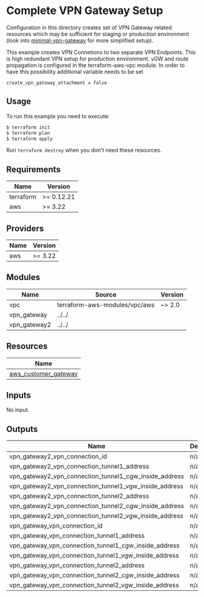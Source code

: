# Complete VPN Gateway Setup

Configuration in this directory creates set of VPN Gateway related resources which may be sufficient for staging or production environment (look into [minimal-vpn-gateway](../minimal-vpn-gateway) for more simplified setup).

This example creates VPN Connetions to two separate VPN Endpoints. This is high redundant VPN setup for production environment. 
vGW and route propagation is configured in the terraform-aws-vpc module. In order to have this possibility additional variable needs to be set 

```
create_vpn_gateway_attachment = false 
```

## Usage

To run this example you need to execute:

```bash
$ terraform init
$ terraform plan
$ terraform apply
```

Run `terraform destroy` when you don't need these resources.

<!-- BEGINNING OF PRE-COMMIT-TERRAFORM DOCS HOOK -->
## Requirements

| Name | Version |
|------|---------|
| terraform | >= 0.12.21 |
| aws | >= 3.22 |

## Providers

| Name | Version |
|------|---------|
| aws | >= 3.22 |

## Modules

| Name | Source | Version |
|------|--------|---------|
| vpc | terraform-aws-modules/vpc/aws | ~> 2.0 |
| vpn_gateway | ../../ |  |
| vpn_gateway2 | ../../ |  |

## Resources

| Name |
|------|
| [aws_customer_gateway](https://registry.terraform.io/providers/hashicorp/aws/3.22/docs/resources/customer_gateway) |

## Inputs

No input.

## Outputs

| Name | Description |
|------|-------------|
| vpn\_gateway2\_vpn\_connection\_id | n/a |
| vpn\_gateway2\_vpn\_connection\_tunnel1\_address | n/a |
| vpn\_gateway2\_vpn\_connection\_tunnel1\_cgw\_inside\_address | n/a |
| vpn\_gateway2\_vpn\_connection\_tunnel1\_vgw\_inside\_address | n/a |
| vpn\_gateway2\_vpn\_connection\_tunnel2\_address | n/a |
| vpn\_gateway2\_vpn\_connection\_tunnel2\_cgw\_inside\_address | n/a |
| vpn\_gateway2\_vpn\_connection\_tunnel2\_vgw\_inside\_address | n/a |
| vpn\_gateway\_vpn\_connection\_id | n/a |
| vpn\_gateway\_vpn\_connection\_tunnel1\_address | n/a |
| vpn\_gateway\_vpn\_connection\_tunnel1\_cgw\_inside\_address | n/a |
| vpn\_gateway\_vpn\_connection\_tunnel1\_vgw\_inside\_address | n/a |
| vpn\_gateway\_vpn\_connection\_tunnel2\_address | n/a |
| vpn\_gateway\_vpn\_connection\_tunnel2\_cgw\_inside\_address | n/a |
| vpn\_gateway\_vpn\_connection\_tunnel2\_vgw\_inside\_address | n/a |
<!-- END OF PRE-COMMIT-TERRAFORM DOCS HOOK -->
